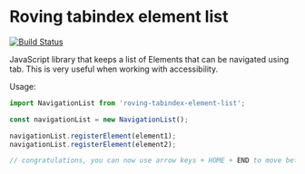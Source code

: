 # Roving tabindex element list

[![Build Status](https://travis-ci.org/tajakobsen/roving-tabindex-element-list.svg?branch=master)](https://travis-ci.org/tajakobsen/roving-tabindex-element-list)

JavaScript library that keeps a list of Elements that can be navigated using tab. This is very useful when working
with accessibility.

Usage:
```javascript
import NavigationList from 'roving-tabindex-element-list';

const navigationList = new NavigationList(); 

navigationList.registerElement(element1);
navigationList.registerElement(element2);

// congratulations, you can now use arrow keys + HOME + END to move between the elements in the list 
```